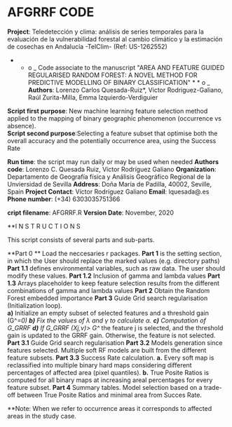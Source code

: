 # AFGRRF CODE

**Project**: Teledetección y clima: análisis de series temporales para la evaluación de la vulnerabilidad forestal al cambio climático y la estimación de cosechas en Andalucía -TelClim- (Ref: US-1262552)

* * o _ Code associate to the manuscript "AREA AND FEATURE GUIDED REGULARISED RANDOM FOREST: A NOVEL METHOD FOR PREDICTIVE MODELLING OF BINARY CLASSIFICATION"    * * o _                     
**Authors**: Lorenzo Carlos Quesada-Ruiz*, Victor Rodriguez-Galiano, Raúl Zurita-Milla, Emma Izquierdo-Verdiguier

**Script first purpose**: New machine learning feature selection method applied to the mapping of binary geographic  phenomenon (occurrence vs absence).                         
**Script second purpose**:Selecting a feature subset that optimise both the overall accuracy and the potentially occurrence area, using the Success Rate                           

**Run time**: the script may run daily  or may be used when needed 
**Authors code**: Lorenzo C. Quesada Ruiz, Víctor Rodríguez Galiano 
**Organization**: Departamento de Geografía física y Análisis Geográfico Regional de la Unviersidad de Sevilla 
**Address**: Doña María de Padilla, 40002, Seville, Spain
**Project Contact**: Víctor Rodríguez Galiano
**Email**: lquesada@.es
**Phone number**: (+34) 6303035751366


**cript filename**: AFGRRF.R
**Version Date**: November, 2020


**I N S T R U C T I O N S

This script consists of several parts and sub-parts.

**Part 0 **   Load the neccesaries r packages. 
**Part 1**    is the setting section, in which the User should replace the marked values (e.g. directory paths)
**Part 1.1**  defines environmental variables, such as raw data. The user should modify these values.
**Part 1.2**  Inclusion of gamma and lambda values
**Part 1.3**  Arrays placeholder to keep feature selection results from the different combinations of gamma and lambda values
**Part 2**    Obtain the Random Forest embedded importance
**Part 3**    Guide Grid search regularisation (Initialization loop). 	
**a)** Initialize an empty subset of selected features and a threshold gain (G^*=0)
**b)** Fix the values of λ and γ to calculate α.
**c)** 	Computation of G_GRRF
**d)** If G_GRRF (Xj,ν)> G^*  the feature j is selected, and the threshold gain is updated to the GRRF gain. Otherwise, the feature is not selected.
**Part 3.1**  Guide Grid search regularisation
**Part 3.2**  Models generation since features selected. Multiple soft RF models are built from the different feature subsets.
**Part 3.3**  Success Rate calculation. 
**a.**	Every soft map is reclassified into multiple binary hard maps considering different percentages of affected area (pixel quantiles).
**b.**	True Posite Ratios is computed for all binary maps at increasing areal percentages for every feature subset.
**Part 4**    Summary tables. Model selection based on a trade-off between True Posite Ratios and minimal area from Succes Rate.

**Note:     When we refer to occurrence areas it corresponds to affected areas in the study case.

